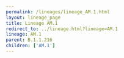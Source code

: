 ```yaml
---
permalink: /lineages/lineage_AM.1.html
layout: lineage_page
title: Lineage AM.1
redirect_to: ../lineage.html?lineage=AM.1
lineage: AM.1
parent: B.1.1.216
children: ['AM.1']
---
```

